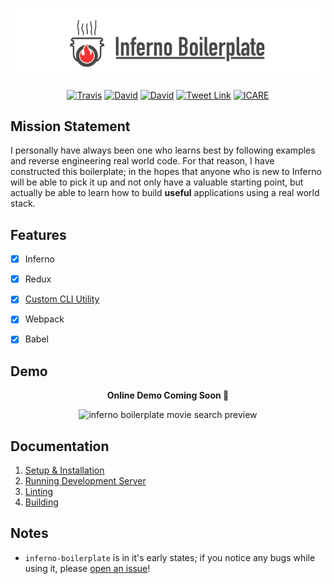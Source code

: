 ![inferno boilerplate](docs/img/banner.png)

<p align="center">
  <a href='https://travis-ci.org/garetmckinley/inferno-boilerplate'><img alt='Travis' src='https://img.shields.io/travis/garetmckinley/inferno-boilerplate.svg'/></a>
  <a href='https://github.com/garetmckinley/inferno-boilerplate/issues'><img alt='David' src='https://img.shields.io/david/garetmckinley/inferno-boilerplate.svg'/></a>
  <a href='https://github.com/garetmckinley/inferno-boilerplate/issues'><img alt='David' src='https://img.shields.io/david/dev/garetmckinley/inferno-boilerplate.svg'/></a>
  <a href='https://twitter.com/intent/tweet?hashtags=inferno-boilerplate&original_referer=https%3A%2F%2Fgithub.com%2Fgaretmckinley%2Finferno-boilerplate&ref_src=github%5Etfw&tw_p=tweetbutton&url=https%3A%2F%2Fgithub.com%2Fgaretmckinley%2Finferno-boilerplate&via=garetmckinley'><img alt='Tweet Link' src='https://img.shields.io/twitter/url/http/shields.io.svg?style=social'/></a>
  <a href="https://mjackson.me/icare"><img src="https://mjackson.me/icare/ICARE-white.png" alt="ICARE"></a>
</p>

## Mission Statement

I personally have always been one who learns best by following examples and reverse engineering real world code. For that reason, I have constructed this boilerplate; in the hopes that anyone who is new to Inferno will be able to pick it up and not only have a valuable starting point, but actually be able to learn how to build **useful** applications using a real world stack.

## Features

- [x] Inferno
- [x] Redux
- [x] [Custom CLI Utility](docs/CLI.md)
- [x] Webpack
- [x] Babel


## Demo

<p align="center">
  <b>Online Demo Coming Soon 🎉</b>
</p>

<p align="center">
  <img src="http://imgur.com/CgPk0Am.gif" alt="inferno boilerplate movie search preview"/>
</p>


## Documentation

1. [Setup & Installation](docs/Setup.md)
2. [Running Development Server](docs/Dev_Server.md)
3. [Linting](docs/Linting.md)
4. [Building](docs/Building.md)

## Notes

- `inferno-boilerplate` is in it's early states; if you notice any bugs while using it, please [open an issue](https://github.com/garetmckinley/inferno-boilerplate/issues/new)!
